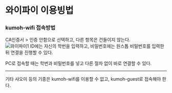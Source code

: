 # 와이파이 이용빙법

### kumoh-wifi 접속방법  
CA인증서 > 인증 안함으로 선택하고, 다른 항목은 건들이지 않는다.    
![와이파이1](https://user-images.githubusercontent.com/102960326/164056769-e9524989-1e47-4ae7-beef-6b651936b155.png)
ID에는 자신의 학번을 입력하고, 비밀번호에는 원스톱 비밀번호를 입력한 뒤 연결을 진행할 수 있다.   

PC로 접속할 때는 학번과 비밀번호를 넣고 다른 절차 없이 바로 연결할 수 있다.  

---
기타 샤오미 등의 기종은 kumoh-wifi를 이용할 수 없고, kumoh-guest로 접속해야 한다.  
